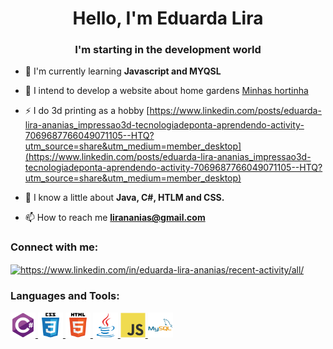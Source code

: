 <h1 align="center">Hello, I'm Eduarda Lira</h1>
<h3 align="center">I'm starting in the development world</h3>

- 📝 I'm currently learning **Javascript and MYQSL**

- 🌱 I intend to develop a website about home gardens [Minhas hortinha](https://minha-hortinha--eduardalira.repl.co/)

- ⚡ I do 3d printing as a hobby [https://www.linkedin.com/posts/eduarda-lira-ananias_impressao3d-tecnologiadeponta-aprendendo-activity-7069687766049071105--HTQ?utm_source=share&utm_medium=member_desktop](https://www.linkedin.com/posts/eduarda-lira-ananias_impressao3d-tecnologiadeponta-aprendendo-activity-7069687766049071105--HTQ?utm_source=share&utm_medium=member_desktop)

- 💬 I know a little about **Java, C#, HTLM and CSS.**

- 📫 How to reach me **lirananias@gmail.com**

<h3 align="left">Connect with me:</h3>
<p align="left">
<a href="https://linkedin.com/in/https://www.linkedin.com/in/eduarda-lira-ananias/recent-activity/all/" target="blank"><img align="center" src="https://raw.githubusercontent.com/rahuldkjain/github-profile-readme-generator/master/src/images/icons/Social/linked-in-alt.svg" alt="https://www.linkedin.com/in/eduarda-lira-ananias/recent-activity/all/" height="30" width="40" /></a>
</p>

<h3 align="left">Languages and Tools:</h3>
<p align="left"> <a href="https://www.w3schools.com/cs/" target="_blank" rel="noreferrer"> <img src="https://raw.githubusercontent.com/devicons/devicon/master/icons/csharp/csharp-original.svg" alt="csharp" width="40" height="40"/> </a> <a href="https://www.w3schools.com/css/" target="_blank" rel="noreferrer"> <img src="https://raw.githubusercontent.com/devicons/devicon/master/icons/css3/css3-original-wordmark.svg" alt="css3" width="40" height="40"/> </a> <a href="https://www.w3.org/html/" target="_blank" rel="noreferrer"> <img src="https://raw.githubusercontent.com/devicons/devicon/master/icons/html5/html5-original-wordmark.svg" alt="html5" width="40" height="40"/> </a> <a href="https://www.java.com" target="_blank" rel="noreferrer"> <img src="https://raw.githubusercontent.com/devicons/devicon/master/icons/java/java-original.svg" alt="java" width="40" height="40"/> </a> <a href="https://developer.mozilla.org/en-US/docs/Web/JavaScript" target="_blank" rel="noreferrer"> <img src="https://raw.githubusercontent.com/devicons/devicon/master/icons/javascript/javascript-original.svg" alt="javascript" width="40" height="40"/> </a> <a href="https://www.mysql.com/" target="_blank" rel="noreferrer"> <img src="https://raw.githubusercontent.com/devicons/devicon/master/icons/mysql/mysql-original-wordmark.svg" alt="mysql" width="40" height="40"/> </a> </p>
